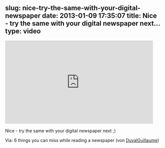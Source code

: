 slug: nice-try-the-same-with-your-digital-newspaper
date: 2013-01-09 17:35:07
title: Nice - try the same with your digital newspaper next...
type: video
---

<iframe width="480" height="270" src="http://www.youtube.com/embed/e512_OxFWyM?feature=oembed" frameborder="0" allowfullscreen></iframe>

Nice - try the same with your digital newspaper next ;)

 Via: 6 things you can miss while reading a newspaper (von [DuvalGuillaume](http://www.youtube.com/watch?v=e512_OxFWyM&feature=youtu.be))
